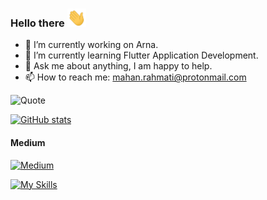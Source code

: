 ### Hello there <img src="https://raw.githubusercontent.com/parth-27/parth-27/master/Hi.gif" width="30px">

<!--
**MahanRahmati/MahanRahmati** is a ✨ _special_ ✨ repository because its `README.md` (this file) appears on your GitHub profile.

Here are some ideas to get you started:

- 🔭 I’m currently working on ...
- 🌱 I’m currently learning ...
- 👯 I’m looking to collaborate on ...
- 🤔 I’m looking for help with ...
- 💬 Ask me about ...
- 📫 How to reach me: ...
- 😄 Pronouns: ...
- ⚡ Fun fact: ...
-->

- 🔭 I’m currently working on Arna.
- 🌱 I’m currently learning Flutter Application Development.
- 💬 Ask me about anything, I am happy to help.
- 📫 How to reach me: mahan.rahmati@protonmail.com

![Quote](https://github-readme-quotes.herokuapp.com/quote?theme=dark?quoteCategory=fun)

[![GitHub stats](https://github-readme-stats.vercel.app/api?username=MahanRahmati&theme=dark&show_icons=true)](https://github.com/MahanRahmati/)

#### Medium

[![Medium](https://github-readme-medium.vercel.app/?username=mahan.rahmati)](https://medium.com/@mahan.rahmati)

[![My Skills](https://skillicons.dev/icons?i=androidstudio,bash,dart,flutter,git,github,linux,lua,md,materialui,py,pytorch,vim,vscode&perline=5)](https://skillicons.dev)
